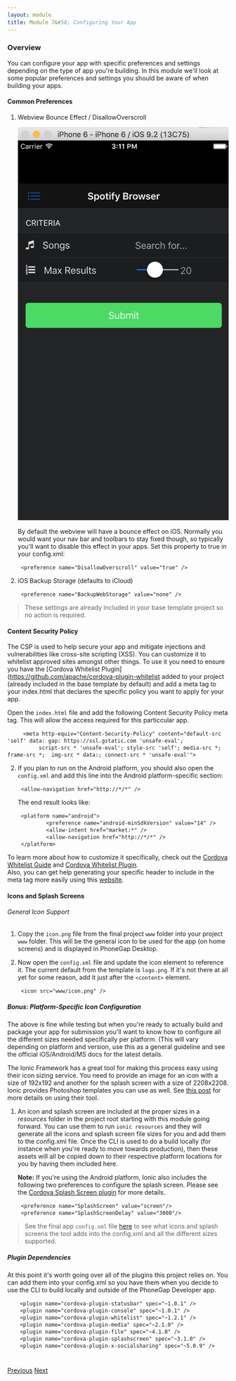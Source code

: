 ```yaml
---
layout: module
title: Module 7&#58; Configuring Your App
---
```


### Overview
You can configure your app with specific preferences and settings depending on the type of app you're building. In this module we'll look 
at some popular preferences and settings you should be aware of when building your apps. 

#### Common Preferences
1. Webview Bounce Effect / DisallowOverscroll

    <img class="screenshot-lg" src="images/bounce.png"/>

   By default the webview will have a bounce effect on iOS. Normally you would want your nav bar and toolbars to stay fixed though, so typically
   you'll want to disable this effect in your apps. Set this property to true in your config.xml:

        <preference name="DisallowOverscroll" value="true" />
    
2. iOS Backup Storage (defaults to iCloud)
 
        <preference name="BackupWebStorage" value="none" />

>These settings are already included in your base template project so no action is required. 

#### Content Security Policy 
The CSP is used to help secure your app and mitigate injections and vulnerabilities like cross-site scripting (XSS). You can customize it to 
whitelist approved sites amongst other things. To use it you need to ensure you have the [Cordova Whitelist Plugin](https://github.com/apache/cordova-plugin-whitelist
added to your project (already included in the base template by default) and add a meta tag to your index.html that declares the specific policy
 you want to apply for your app. 
   
  Open the `index.html` file and add the following Content Security Policy meta tag. This will allow the access required for this particcular app. 
     
         <meta http-equiv="Content-Security-Policy" content="default-src 'self' data: gap: https://ssl.gstatic.com 'unsafe-eval';
              script-src * 'unsafe-eval'; style-src 'self'; media-src *; frame-src *;  img-src * data:; connect-src * 'unsafe-eval'">

2. If you plan to run on the Android platform, you should also open the `config.xml` and add this line into the Android platform-specific section:

        <allow-navigation href="http://*/*" />
                
    The end result looks like:
   
        <platform name="android">
                <preference name="android-minSdkVersion" value="14" />
                <allow-intent href="market:*" />
                <allow-navigation href="http://*/*" />
        </platform>

To learn more about how to customize it specifically, check out the [Cordova Whitelist Guide](http://cordova.apache.org/docs/en/latest/guide/appdev/whitelist/index.html)
  and [Cordova Whitelist Plugin](https://github.com/apache/cordova-plugin-whitelist/blob/master/README.md#content-security-policy).  
 Also, you can get help generating your specific header to include in the meta tag more easily using this [website](http://cspisawesome.com/). 
 

#### Icons and Splash Screens
###### General Icon Support
1. Copy the `icon.png` file from the final project `www` folder into your project `www` folder. This will be the general icon to be used for the app (on home screens) and is displayed 
in PhoneGap Desktop. 

2. Now open the `config.xml` file and update the icon element to reference it. The current default from the template is `logo.png`. If it's not there at all yet for some reason, add it just 
after the `<content>` element. 
      
        <icon src="www/icon.png" />
  
##### Bonus: Platform-Specific Icon Configuration
The above is fine while testing but when you're ready to actually build and package your app for submission you'll want to know how to 
configure all the different sizes needed specifically per platform. (This will vary depending on platform and version, use this as a general guideline
and see the official iOS/Android/MS docs for the latest details. 

The Ionic Framework has a great tool for making this process easy using their icon sizing service. You need to provide an image for an icon
with a size of 192x192 and another for the splash screen with a size of 2208x2208. Ionic provides Photoshop templates you can use as well.
See [this post](http://blog.ionic.io/automating-icons-and-splash-screens/) for more details on using their tool.
 
1. An icon and splash screen are included at the proper sizes in a *resources* folder in the project root starting with this module going forward. You can 
use them to run `ionic resources` and they will generate all the icons and splash screen file sizes for you and add them to the config.xml file. 
Once the CLI is used to do a build locally (for instance when you're ready to move towards production), then
these assets will all be copied down to their respective platform locations for you by having them included here. 
   
    **Note:** If you're using the Android platform, Ionic also includes the following two preferences to configure the splash screen. 
    Please see the [Cordova Splash Screen plugin](https://github.com/apache/cordova-plugin-splashscreen) for more details. 
  
        <preference name="SplashScreen" value="screen"/>
        <preference name="SplashScreenDelay" value="3000"/>

  >See the final app `config.xml` file [here](https://github.com/hollyschinsky/spotify-browser/blob/master/config.xml) to see what icons and splash screens the tool adds into the config.xml
   and all the different sizes supported. 

##### Plugin Dependencies 
At this point it's worth going over all of the plugins this project relies on. You can add them into your config.xml so you have them 
when you decide to use the CLI to build locally and outside of the PhoneGap Developer app. 

        <plugin name="cordova-plugin-statusbar" spec="~1.0.1" />
        <plugin name="cordova-plugin-console" spec="~1.0.1" />
        <plugin name="cordova-plugin-whitelist" spec="~1.2.1" />
        <plugin name="cordova-plugin-media" spec="~2.1.0" />
        <plugin name="cordova-plugin-file" spec="~4.1.0" />
        <plugin name="cordova-plugin-splashscreen" spec="~3.1.0" />
        <plugin name="cordova-plugin-x-socialsharing" spec="~5.0.9" />

<div class="row" style="margin-top:40px;">
<div class="col-sm-12">
<a href="module6.html" class="btn btn-default"><i class="glyphicon glyphicon-chevron-left"></i> Previous</a>
<a href="module8.html" class="btn btn-default pull-right">Next <i class="glyphicon
glyphicon-chevron-right"></i></a>
</div>
</div>
